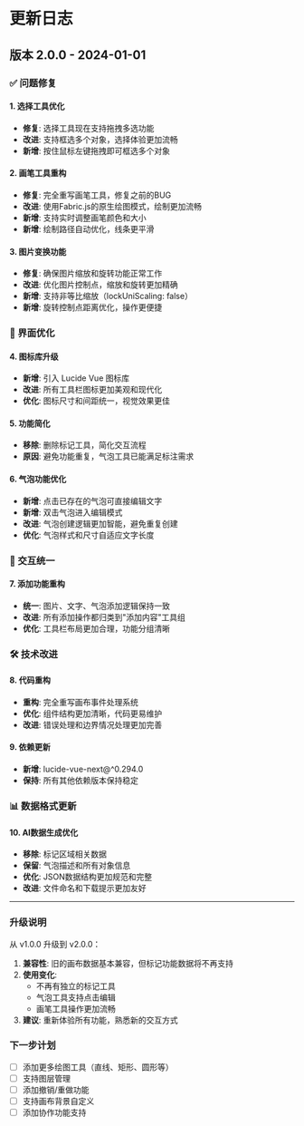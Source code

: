 # 更新日志

## 版本 2.0.0 - 2024-01-01

### ✅ 问题修复

#### 1. 选择工具优化
- **修复**: 选择工具现在支持拖拽多选功能
- **改进**: 支持框选多个对象，选择体验更加流畅
- **新增**: 按住鼠标左键拖拽即可框选多个对象

#### 2. 画笔工具重构
- **修复**: 完全重写画笔工具，修复之前的BUG
- **改进**: 使用Fabric.js的原生绘图模式，绘制更加流畅
- **新增**: 支持实时调整画笔颜色和大小
- **新增**: 绘制路径自动优化，线条更平滑

#### 3. 图片变换功能
- **修复**: 确保图片缩放和旋转功能正常工作
- **改进**: 优化图片控制点，缩放和旋转更加精确
- **新增**: 支持非等比缩放（lockUniScaling: false）
- **新增**: 旋转控制点距离优化，操作更便捷

### 🎨 界面优化

#### 4. 图标库升级
- **新增**: 引入 Lucide Vue 图标库
- **改进**: 所有工具栏图标更加美观和现代化
- **优化**: 图标尺寸和间距统一，视觉效果更佳

#### 5. 功能简化
- **移除**: 删除标记工具，简化交互流程
- **原因**: 避免功能重复，气泡工具已能满足标注需求

#### 6. 气泡功能优化
- **新增**: 点击已存在的气泡可直接编辑文字
- **新增**: 双击气泡进入编辑模式
- **改进**: 气泡创建逻辑更加智能，避免重复创建
- **优化**: 气泡样式和尺寸自适应文字长度

### 🔧 交互统一

#### 7. 添加功能重构
- **统一**: 图片、文字、气泡添加逻辑保持一致
- **改进**: 所有添加操作都归类到"添加内容"工具组
- **优化**: 工具栏布局更加合理，功能分组清晰

### 🛠️ 技术改进

#### 8. 代码重构
- **重构**: 完全重写画布事件处理系统
- **优化**: 组件结构更加清晰，代码更易维护
- **改进**: 错误处理和边界情况处理更加完善

#### 9. 依赖更新
- **新增**: lucide-vue-next@^0.294.0
- **保持**: 所有其他依赖版本保持稳定

### 📊 数据格式更新

#### 10. AI数据生成优化
- **移除**: 标记区域相关数据
- **保留**: 气泡描述和所有对象信息
- **优化**: JSON数据结构更加规范和完整
- **改进**: 文件命名和下载提示更加友好

---

### 升级说明

从 v1.0.0 升级到 v2.0.0：

1. **兼容性**: 旧的画布数据基本兼容，但标记功能数据将不再支持
2. **使用变化**: 
   - 不再有独立的标记工具
   - 气泡工具支持点击编辑
   - 画笔工具操作更加流畅
3. **建议**: 重新体验所有功能，熟悉新的交互方式

### 下一步计划

- [ ] 添加更多绘图工具（直线、矩形、圆形等）
- [ ] 支持图层管理
- [ ] 添加撤销/重做功能
- [ ] 支持画布背景自定义
- [ ] 添加协作功能支持
